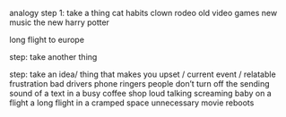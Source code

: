 analogy 
step 1: take a thing 
cat habits 
clown rodeo
old video games
new music
the new harry potter

long flight to europe

step:  take another thing 

step: take an idea/ thing that makes you upset / current event / relatable frustration
bad drivers 
phone ringers people don’t turn off 
the sending sound of a text in a busy coffee shop 
loud talking 
screaming baby on a flight
a long flight in a cramped space
unnecessary movie reboots